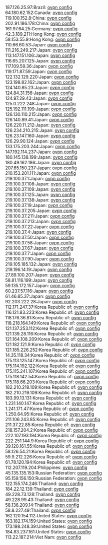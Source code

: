 187.126.25.97:Brazil: [ovpn config](vpn/187_126_25_97.ovpn)  
64.180.62.152:Canada: [ovpn config](vpn/64_180_62_152.ovpn)  
119.100.152.8:China: [ovpn config](vpn/119_100_152_8.ovpn)  
202.91.186.178:China: [ovpn config](vpn/202_91_186_178.ovpn)  
161.97.64.25:Germany: [ovpn config](vpn/161_97_64_25.ovpn)  
42.3.189.211:Hong Kong: [ovpn config](vpn/42_3_189_211.ovpn)  
58.153.55.9:Hong Kong: [ovpn config](vpn/58_153_55_9.ovpn)  
110.66.60.53:Japan: [ovpn config](vpn/110_66_60_53.ovpn)  
111.216.249.217:Japan: [ovpn config](vpn/111_216_249_217.ovpn)  
113.147.151.106:Japan: [ovpn config](vpn/113_147_151_106.ovpn)  
116.65.207.125:Japan: [ovpn config](vpn/116_65_207_125.ovpn)  
117.109.59.36:Japan: [ovpn config](vpn/117_109_59_36.ovpn)  
119.171.87.59:Japan: [ovpn config](vpn/119_171_87_59.ovpn)  
122.132.129.220:Japan: [ovpn config](vpn/122_132_129_220.ovpn)  
123.198.82.162:Japan: [ovpn config](vpn/123_198_82_162.ovpn)  
124.140.85.23:Japan: [ovpn config](vpn/124_140_85_23.ovpn)  
124.84.31.156:Japan: [ovpn config](vpn/124_84_31_156.ovpn)  
124.97.29.43:Japan: [ovpn config](vpn/124_97_29_43.ovpn)  
125.0.222.248:Japan: [ovpn config](vpn/125_0_222_248.ovpn)  
125.192.111.199:Japan: [ovpn config](vpn/125_192_111_199.ovpn)  
126.130.110.215:Japan: [ovpn config](vpn/126_130_110_215.ovpn)  
126.140.89.41:Japan: [ovpn config](vpn/126_140_89_41.ovpn)  
126.220.11.212:Japan: [ovpn config](vpn/126_220_11_212.ovpn)  
126.234.210.215:Japan: [ovpn config](vpn/126_234_210_215.ovpn)  
126.23.147.160:Japan: [ovpn config](vpn/126_23_147_160.ovpn)  
126.29.90.124:Japan: [ovpn config](vpn/126_29_90_124.ovpn)  
133.175.203.244:Japan: [ovpn config](vpn/133_175_203_244.ovpn)  
147.192.114.237:Japan: [ovpn config](vpn/147_192_114_237.ovpn)  
180.145.138.199:Japan: [ovpn config](vpn/180_145_138_199.ovpn)  
180.49.162.186:Japan: [ovpn config](vpn/180_49_162_186.ovpn)  
207.65.150.237:Japan: [ovpn config](vpn/207_65_150_237.ovpn)  
210.153.201.111:Japan: [ovpn config](vpn/210_153_201_111.ovpn)  
219.100.37.1:Japan: [ovpn config](vpn/219_100_37_1.ovpn)  
219.100.37.108:Japan: [ovpn config](vpn/219_100_37_108.ovpn)  
219.100.37.109:Japan: [ovpn config](vpn/219_100_37_109.ovpn)  
219.100.37.125:Japan: [ovpn config](vpn/219_100_37_125.ovpn)  
219.100.37.138:Japan: [ovpn config](vpn/219_100_37_138.ovpn)  
219.100.37.19:Japan: [ovpn config](vpn/219_100_37_19.ovpn)  
219.100.37.205:Japan: [ovpn config](vpn/219_100_37_205.ovpn)  
219.100.37.211:Japan: [ovpn config](vpn/219_100_37_211.ovpn)  
219.100.37.213:Japan: [ovpn config](vpn/219_100_37_213.ovpn)  
219.100.37.22:Japan: [ovpn config](vpn/219_100_37_22.ovpn)  
219.100.37.4:Japan: [ovpn config](vpn/219_100_37_4.ovpn)  
219.100.37.50:Japan: [ovpn config](vpn/219_100_37_50.ovpn)  
219.100.37.58:Japan: [ovpn config](vpn/219_100_37_58.ovpn)  
219.100.37.67:Japan: [ovpn config](vpn/219_100_37_67.ovpn)  
219.100.37.7:Japan: [ovpn config](vpn/219_100_37_7.ovpn)  
219.100.37.90:Japan: [ovpn config](vpn/219_100_37_90.ovpn)  
219.105.185.132:Japan: [ovpn config](vpn/219_105_185_132.ovpn)  
219.196.14.19:Japan: [ovpn config](vpn/219_196_14_19.ovpn)  
27.89.100.207:Japan: [ovpn config](vpn/27_89_100_207.ovpn)  
58.81.116.199:Japan: [ovpn config](vpn/58_81_116_199.ovpn)  
59.135.172.157:Japan: [ovpn config](vpn/59_135_172_157.ovpn)  
60.237.57.116:Japan: [ovpn config](vpn/60_237_57_116.ovpn)  
61.46.85.37:Japan: [ovpn config](vpn/61_46_85_37.ovpn)  
92.203.222.28:Japan: [ovpn config](vpn/92_203_222_28.ovpn)  
112.171.247.37:Korea Republic of: [ovpn config](vpn/112_171_247_37.ovpn)  
116.121.83.223:Korea Republic of: [ovpn config](vpn/116_121_83_223.ovpn)  
118.176.36.81:Korea Republic of: [ovpn config](vpn/118_176_36_81.ovpn)  
118.218.164.149:Korea Republic of: [ovpn config](vpn/118_218_164_149.ovpn)  
121.137.253.112:Korea Republic of: [ovpn config](vpn/121_137_253_112.ovpn)  
121.139.28.116:Korea Republic of: [ovpn config](vpn/121_139_28_116.ovpn)  
121.164.108.209:Korea Republic of: [ovpn config](vpn/121_164_108_209.ovpn)  
121.182.121.9:Korea Republic of: [ovpn config](vpn/121_182_121_9.ovpn)  
121.185.226.252:Korea Republic of: [ovpn config](vpn/121_185_226_252.ovpn)  
14.35.118.34:Korea Republic of: [ovpn config](vpn/14_35_118_34.ovpn)  
175.113.125.147:Korea Republic of: [ovpn config](vpn/175_113_125_147.ovpn)  
175.114.192.122:Korea Republic of: [ovpn config](vpn/175_114_192_122.ovpn)  
175.115.241.107:Korea Republic of: [ovpn config](vpn/175_115_241_107.ovpn)  
175.118.142.54:Korea Republic of: [ovpn config](vpn/175_118_142_54.ovpn)  
175.118.66.203:Korea Republic of: [ovpn config](vpn/175_118_66_203.ovpn)  
182.210.219.109:Korea Republic of: [ovpn config](vpn/182_210_219_109.ovpn)  
182.210.219.109:Korea Republic of: [ovpn config](vpn/182_210_219_109.ovpn)  
183.99.13.131:Korea Republic of: [ovpn config](vpn/183_99_13_131.ovpn)  
1.231.140.147:Korea Republic of: [ovpn config](vpn/1_231_140_147.ovpn)  
1.241.171.47:Korea Republic of: [ovpn config](vpn/1_241_171_47.ovpn)  
1.250.64.95:Korea Republic of: [ovpn config](vpn/1_250_64_95.ovpn)  
211.106.243.85:Korea Republic of: [ovpn config](vpn/211_106_243_85.ovpn)  
211.37.22.85:Korea Republic of: [ovpn config](vpn/211_37_22_85.ovpn)  
218.157.204.2:Korea Republic of: [ovpn config](vpn/218_157_204_2.ovpn)  
222.107.193.194:Korea Republic of: [ovpn config](vpn/222_107_193_194.ovpn)  
222.251.144.9:Korea Republic of: [ovpn config](vpn/222_251_144_9.ovpn)  
39.120.161.55:Korea Republic of: [ovpn config](vpn/39_120_161_55.ovpn)  
58.126.54.21:Korea Republic of: [ovpn config](vpn/58_126_54_21.ovpn)  
59.9.212.226:Korea Republic of: [ovpn config](vpn/59_9_212_226.ovpn)  
61.78.120.194:Korea Republic of: [ovpn config](vpn/61_78_120_194.ovpn)  
112.207.119.204:Philippines: [ovpn config](vpn/112_207_119_204.ovpn)  
45.135.135.153:Russian Federation: [ovpn config](vpn/45_135_135_153.ovpn)  
95.159.156.150:Russian Federation: [ovpn config](vpn/95_159_156_150.ovpn)  
122.155.174.246:Thailand: [ovpn config](vpn/122_155_174_246.ovpn)  
184.22.12.139:Thailand: [ovpn config](vpn/184_22_12_139.ovpn)  
49.228.73.128:Thailand: [ovpn config](vpn/49_228_73_128.ovpn)  
49.228.99.43:Thailand: [ovpn config](vpn/49_228_99_43.ovpn)  
58.136.209.14:Thailand: [ovpn config](vpn/58_136_209_14.ovpn)  
58.8.227.49:Thailand: [ovpn config](vpn/58_8_227_49.ovpn)  
162.120.154.112:United States: [ovpn config](vpn/162_120_154_112.ovpn)  
163.182.174.159:United States: [ovpn config](vpn/163_182_174_159.ovpn)  
173.198.248.39:United States: [ovpn config](vpn/173_198_248_39.ovpn)  
184.83.237.161:United States: [ovpn config](vpn/184_83_237_161.ovpn)  
113.22.187.214:Viet Nam: [ovpn config](vpn/113_22_187_214.ovpn)  
